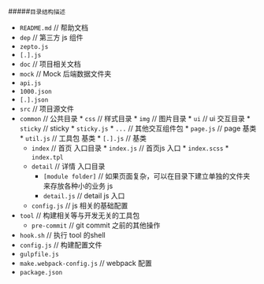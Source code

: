
#####`目录结构描述`
* `README.md` // 帮助文档
* `dep` // 第三方 js 组件
 * `zepto.js`
 * `[.].js`
* `doc` // 项目相关文档
* `mock` // Mock 后端数据文件夹
 * `api.js`
 * `1000.json`
 * `[.].json`
* `src` // 项目源文件
 * `common` // 公共目录
		* `css` // 样式目录
		* `img` // 图片目录
		* `ui` // ui 交互目录
			* `sticky` // sticky
				* `sticky.js`
		* `...` // 其他交互组件包
		* `page.js` // page 基类
		* `util.js` // 工具包 基类
		* `[.].js` // 基类
	* `index` // 首页 入口目录
			* `index.js` // 首页js 入口
			* `index.scss`
			* `index.tpl`
	* `detail` // 详情 入口目录
		* `[module folder]` // 如果页面复杂，可以在目录下建立单独的文件夹来存放各种小的业务 js
		* `detail.js` // detail js 入口
	* `config.js` // js 相关的基础配置
* `tool` // 构建相关等与开发无关的工具包
	* `pre-commit` // git commit 之前的其他操作
* `hook.sh` // 执行 tool 的shell
* `config.js` // 构建配置文件
* `gulpfile.js`
* `make.webpack-config.js` // webpack 配置
* `package.json`

